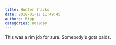```yaml
---
title: Hunter tracks
date: 2018-01-18 11:49:45
authors: Ripp
categories: Holiday
---
```


 This was a rim job for sure. Somebody's gots paids.